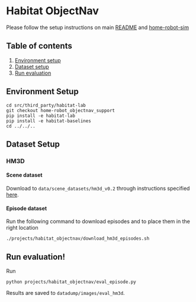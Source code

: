 # Habitat ObjectNav

Please follow the setup instructions on main [README](../../README.md) and [home-robot-sim](../../src/home_robot_sim/README.md)

## Table of contents
   1. [Environment setup](#environment-setup)
   2. [Dataset setup](#dataset-setup)
   3. [Run evaluation](#run-evaluation)

## Environment Setup

```
cd src/third_party/habitat-lab
git checkout home-robot_objectnav_support
pip install -e habitat-lab
pip install -e habitat-baselines
cd ../../..
```

## Dataset Setup

### HM3D

#### Scene dataset

Download to `data/scene_datasets/hm3d_v0.2` through instructions specified [here](https://github.com/facebookresearch/habitat-sim/blob/main/DATASETS.md#downloading-hm3d-with-the-download-utility).

#### Episode dataset
Run the following command to download episodes and to place them in the right location
```
./projects/habitat_objectnav/download_hm3d_episodes.sh
```

## Run evaluation!

Run
```
python projects/habitat_objectnav/eval_episode.py
```

Results are saved to `datadump/images/eval_hm3d`.

